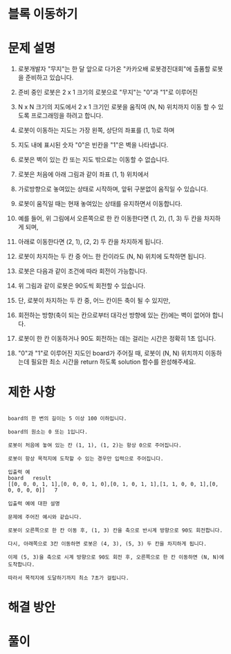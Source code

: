 # 블록 이동하기

# 문제 설명

1. 로봇개발자 "무지"는 한 달 앞으로 다가온 "카카오배 로봇경진대회"에 출품할 로봇을 준비하고 있습니다.

2. 준비 중인 로봇은 2 x 1 크기의 로봇으로 "무지"는 "0"과 "1"로 이루어진 

3. N x N 크기의 지도에서 2 x 1 크기인 로봇을 움직여 (N, N) 위치까지 이동 할 수 있도록 프로그래밍을 하려고 합니다.

4. 로봇이 이동하는 지도는 가장 왼쪽, 상단의 좌표를 (1, 1)로 하며 

5. 지도 내에 표시된 숫자 "0"은 빈칸을 "1"은 벽을 나타냅니다.

6. 로봇은 벽이 있는 칸 또는 지도 밖으로는 이동할 수 없습니다.

7. 로봇은 처음에 아래 그림과 같이 좌표 (1, 1) 위치에서

8. 가로방향으로 놓여있는 상태로 시작하며, 앞뒤 구분없이 움직일 수 있습니다.

9. 로봇이 움직일 때는 현재 놓여있는 상태를 유지하면서 이동합니다.

10. 예를 들어, 위 그림에서 오른쪽으로 한 칸 이동한다면 (1, 2), (1, 3) 두 칸을 차지하게 되며,

11. 아래로 이동한다면 (2, 1), (2, 2) 두 칸을 차지하게 됩니다.

12. 로봇이 차지하는 두 칸 중 어느 한 칸이라도 (N, N) 위치에 도착하면 됩니다.

13. 로봇은 다음과 같이 조건에 따라 회전이 가능합니다.

14. 위 그림과 같이 로봇은 90도씩 회전할 수 있습니다.

15. 단, 로봇이 차지하는 두 칸 중, 어느 칸이든 축이 될 수 있지만,

16. 회전하는 방향(축이 되는 칸으로부터 대각선 방향에 있는 칸)에는 벽이 없어야 합니다.

17. 로봇이 한 칸 이동하거나 90도 회전하는 데는 걸리는 시간은 정확히 1초 입니다.

18. "0"과 "1"로 이루어진 지도인 board가 주어질 때, 로봇이 (N, N) 위치까지 이동하는데 필요한 최소 시간을 return 하도록 solution 함수를 완성해주세요.

# 제한 사항

```

board의 한 변의 길이는 5 이상 100 이하입니다.

board의 원소는 0 또는 1입니다.

로봇이 처음에 놓여 있는 칸 (1, 1), (1, 2)는 항상 0으로 주어집니다.

로봇이 항상 목적지에 도착할 수 있는 경우만 입력으로 주어집니다.

입출력 예
board	result
[[0, 0, 0, 1, 1],[0, 0, 0, 1, 0],[0, 1, 0, 1, 1],[1, 1, 0, 0, 1],[0, 0, 0, 0, 0]]	7

입출력 예에 대한 설명

문제에 주어진 예시와 같습니다.

로봇이 오른쪽으로 한 칸 이동 후, (1, 3) 칸을 축으로 반시계 방향으로 90도 회전합니다.

다시, 아래쪽으로 3칸 이동하면 로봇은 (4, 3), (5, 3) 두 칸을 차지하게 됩니다.

이제 (5, 3)을 축으로 시계 방향으로 90도 회전 후, 오른쪽으로 한 칸 이동하면 (N, N)에 도착합니다.

따라서 목적지에 도달하기까지 최소 7초가 걸립니다.

```

# 해결 방안

# 풀이
